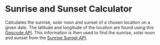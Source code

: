 # Sunrise and Sunset Calculator

Calculates the sunrise, solar noon and sunset of a chosen location on a given date. The latitude and longitude of the location are found using this [Geocode API](https://geocode.xyz/api). This information is then used to find the sunrise, solar noon and sunset from the [Sunrise Sunset API](https://sunrise-sunset.org/api).